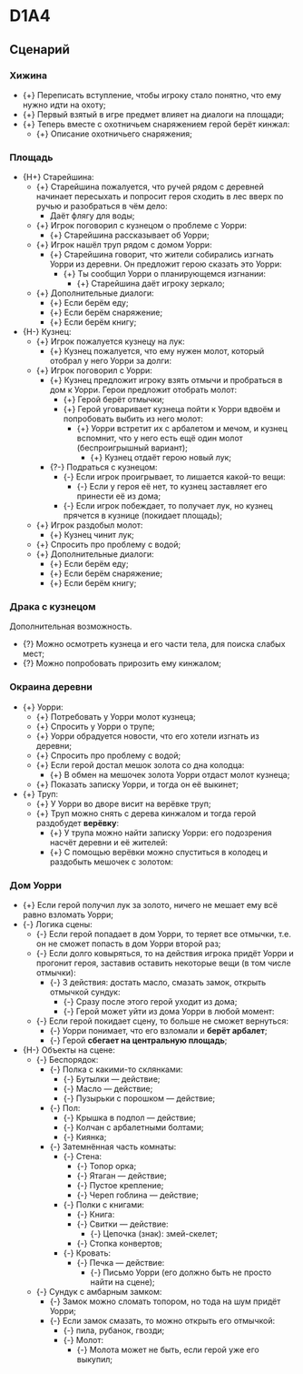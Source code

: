 # D1A4
## Сценарий
### Хижина

  * {+} Переписать вступление, чтобы игроку стало понятно, что ему нужно идти на охоту;
  * {+} Первый взятый в игре предмет влияет на диалоги на площади;
  * {+} Теперь вместе с охотничьем снаряжением герой берёт кинжал:
     * {+} Описание охотничьего снаряжения;

### Площадь

   * {H+} Cтарейшина:
      * {+} Старейшина пожалуется, что ручей рядом с деревней начинает пересыхать и попросит героя сходить в лес вверх по ручью и разобраться в чём дело:
          * Даёт флягу для воды;
      * {+} Игрок поговорил с кузнецом о проблеме с Уорри:
         * {+} Старейшина рассказывает об Уорри;
      * {+} Игрок нашёл труп рядом с домом Уорри:
         * {+} Старейшина говорит, что жители собирались изгнать Уорри из деревни. Он предложит герою сказать это Уорри:
            * {+} Ты сообщил Уорри о планирующемся изгнании:
               * {+} Старейшина даёт игроку зеркало;
      * {+} Дополнительные диалоги:
         * {+} Если берём еду;
         * {+} Если берём снаряжение;
         * {+} Если берём книгу;
   * {H-} Кузнец:
      * {+} Игрок пожалуется кузнецу на лук:
         * {+} Кузнец пожалуется, что ему нужен молот, который отобрал у него Уорри за долги:
      * {+} Игрок поговорил с Уорри:
         * {+} Кузнец предложит игроку взять отмычи и пробраться в дом к Уорри. Герои предложит отобрать молот:
            * {+} Герой берёт отмычки;
            * {+} Герой уговаривает кузнеца пойти к Уорри вдвоём и попробовать выбить из него молот:
               * {+} Уорри встретит их с арбалетом и мечом, и кузнец вспомнит, что у него есть ещё один молот (беспроигрышный вариант);
                  * {+} Кузнец отдаёт герою новый лук;
         * {?-} Подраться с кузнецом:
            * {-} Если игрок проигрывает, то лишается какой-то вещи:
               * {-} Если у героя её нет, то кузнец заставляет его принести её из дома;
            * {-} Если игрок побеждает, то получает лук, но кузнец прячется в кузнице (покидает площадь);
      * {+} Игрок раздобыл молот:
         * {+} Кузнец чинит лук;
      * {+} Спросить про проблему с водой;
      * {+} Дополнительные диалоги:
         * {+} Если берём еду;
         * {+} Если берём снаряжение;
         * {+} Если берём книгу;

### Драка с кузнецом
Дополнительная возможность.

   * {?} Можно осмотреть кузнеца и его части тела, для поиска слабых мест;
   * {?} Можно попробовать прирозить ему кинжалом;

### Окраина деревни

   * {+} Уорри:
      * {+} Потребовать у Уорри молот кузнеца;
      * {+} Спросить у Уорри о трупе;
      * {+} Уорри обрадуется новости, что его хотели изгнать из деревни;
      * {+} Спросить про проблему с водой;
      * {+} Если герой достал мешок золота со дна колодца:
         * {+} В обмен на мешочек золота Уорри отдаст молот кузнеца;
      * {+} Показать записку Уорри, и тогда он её выкинет;
   * {+} Труп:
      * {+} У Уорри во дворе висит на верёвке труп;
      * {+} Труп можно снять с дерева кинжалом и тогда герой раздобудет **верёвку**:
         * {+} У трупа можно найти записку Уорри: его подозрения насчёт деревни и её жителей:
         * {+} С помощью верёвки можно спуститься в колодец и раздобыть мешочек с золотом:

### Дом Уорри

   * {+} Если герой получил лук за золото, ничего не мешает ему всё равно взломать Уорри;
   * {-} Логика сцены:
      * {-} Если герой попадает в дом Уорри, то теряет все отмычки, т.е. он не сможет попасть в дом Уорри второй раз;
      * {-} Если долго ковыряться, то на действия игрока придёт Уорри и прогонит героя, заставив оставить некоторые вещи (в том числе отмычки):
         * {-} 3 действия: достать масло, смазать замок, открыть отмычкой сундук:
            * {-} Сразу после этого герой уходит из дома;
            * {-} Герой может уйти из дома Уорри в любой момент:
      * {-} Если герой покидает сцену, то больше не сможет вернуться:
         * {-} Уорри понимает, что его взломали и **берёт арбалет**;
         * {-} Герой **сбегает на центральную площадь**;
   * {H-} Объекты на сцене:
      * {-} Беспорядок:
         * {-} Полка с какими-то склянками:
            * {-} Бутылки &mdash; действие;
            * {-} Масло &mdash; действие;
            * {-} Пузырьки с порошком &mdash; действие;
         * {-} Пол:
            * {-} Крышка в подпол &mdash; действие;
            * {-} Колчан с арбалетными болтами;
            * {-} Киянка;
         * {-} Затемнённая часть комнаты:
            * {-} Стена:
               * {-} Топор орка;
               * {-} Ятаган &mdash; действие;
               * {-} Пустое крепление;
               * {-} Череп гоблина &mdash; действие;
            * {-} Полки с книгами:
               * {-} Книга:
               * {-} Свитки &mdash; действие:
                  * {-} Цепочка (знак): змей-скелет;
               * {-} Стопка конвертов;
            * {-} Кровать:
               * {-} Печка &mdash; действие:
                  * {-} Письмо Уорри (его должно быть не просто найти на сцене);
      * {-} Сундук с амбарным замком:
         * {-} Замок можно сломать топором, но тода на шум придёт Уорри;
         * {-} Если замок смазать, то можно открыть его отмычкой:
            * {-} пила, рубанок, гвозди;
            * {-} Молот:
               * {-} Молота может не быть, если герой уже его выкупил;
